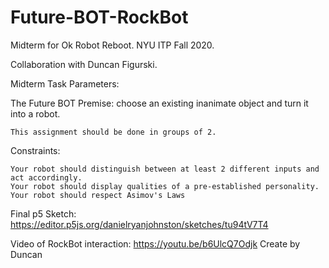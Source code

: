 # Future-BOT-RockBot
Midterm for Ok Robot Reboot.  NYU ITP Fall 2020.  

Collaboration with Duncan Figurski.


Midterm Task Parameters: 

The Future BOT
Premise: choose an existing inanimate object and turn it into a robot.

    This assignment should be done in groups of 2.

Constraints:

    Your robot should distinguish between at least 2 different inputs and act accordingly.
    Your robot should display qualities of a pre-established personality.
    Your robot should respect Asimov's Laws


Final p5 Sketch:
https://editor.p5js.org/danielryanjohnston/sketches/tu94tV7T4

Video of RockBot interaction: https://youtu.be/b6UlcQ7Odjk 
    Create by Duncan
